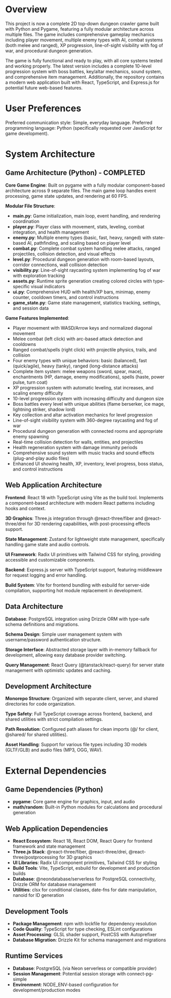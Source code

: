 # Overview

This project is now a complete 2D top-down dungeon crawler game built with Python and Pygame, featuring a fully modular architecture across multiple files. The game includes comprehensive gameplay mechanics including player movement, multiple enemy types with AI, combat systems (both melee and ranged), XP progression, line-of-sight visibility with fog of war, and procedural dungeon generation.

The game is fully functional and ready to play, with all core systems tested and working properly. The latest version includes a complete 10-level progression system with boss battles, key/altar mechanics, sound system, and comprehensive item management. Additionally, the repository contains a modern web application built with React, TypeScript, and Express.js for potential future web-based features.

# User Preferences

Preferred communication style: Simple, everyday language.
Preferred programming language: Python (specifically requested over JavaScript for game development).

# System Architecture

## Game Architecture (Python) - COMPLETED

**Core Game Engine**: Built on pygame with a fully modular component-based architecture across 9 separate files. The main game loop handles event processing, game state updates, and rendering at 60 FPS.

**Modular File Structure**:
- **main.py**: Game initialization, main loop, event handling, and rendering coordination
- **player.py**: Player class with movement, stats, leveling, combat integration, and health management
- **enemy.py**: Multiple enemy types (basic, fast, heavy, ranged) with state-based AI, pathfinding, and scaling based on player level
- **combat.py**: Complete combat system handling melee attacks, ranged projectiles, collision detection, and visual effects
- **level.py**: Procedural dungeon generation with room-based layouts, corridor connections, wall collision detection
- **visibility.py**: Line-of-sight raycasting system implementing fog of war with exploration tracking
- **assets.py**: Runtime sprite generation creating colored circles with type-specific visual indicators
- **ui.py**: Comprehensive HUD with health/XP bars, minimap, enemy counter, cooldown timers, and control instructions
- **game_state.py**: Game state management, statistics tracking, settings, and session data

**Game Features Implemented**:
- Player movement with WASD/Arrow keys and normalized diagonal movement
- Melee combat (left click) with arc-based attack detection and cooldowns
- Ranged combat/spells (right click) with projectile physics, trails, and collision
- Four enemy types with unique behaviors: basic (balanced), fast (quick/agile), heavy (tanky), ranged (long-distance attacks)
- Complete item system: melee weapons (sword, spear, mace), enchantments (HP, damage, enemy modifications), spells (haste, power pulse, turn coat)
- XP progression system with automatic leveling, stat increases, and scaling enemy difficulty
- 10-level progression system with increasing difficulty and dungeon size
- Boss battles every level with unique abilities (flame berserker, ice mage, lightning striker, shadow lord)
- Key collection and altar activation mechanics for level progression
- Line-of-sight visibility system with 360-degree raycasting and fog of war
- Procedural dungeon generation with connected rooms and appropriate enemy spawning
- Real-time collision detection for walls, entities, and projectiles
- Health regeneration system with damage immunity periods
- Comprehensive sound system with music tracks and sound effects (plug-and-play audio files)
- Enhanced UI showing health, XP, inventory, level progress, boss status, and control instructions

## Web Application Architecture

**Frontend**: React 18 with TypeScript using Vite as the build tool. Implements a component-based architecture with modern React patterns including hooks and context.

**3D Graphics**: Three.js integration through @react-three/fiber and @react-three/drei for 3D rendering capabilities, with post-processing effects support.

**State Management**: Zustand for lightweight state management, specifically handling game state and audio controls.

**UI Framework**: Radix UI primitives with Tailwind CSS for styling, providing accessible and customizable components.

**Backend**: Express.js server with TypeScript support, featuring middleware for request logging and error handling.

**Build System**: Vite for frontend bundling with esbuild for server-side compilation, supporting hot module replacement in development.

## Data Architecture

**Database**: PostgreSQL integration using Drizzle ORM with type-safe schema definitions and migrations.

**Schema Design**: Simple user management system with username/password authentication structure.

**Storage Interface**: Abstracted storage layer with in-memory fallback for development, allowing easy database provider switching.

**Query Management**: React Query (@tanstack/react-query) for server state management with optimistic updates and caching.

## Development Architecture

**Monorepo Structure**: Organized with separate client, server, and shared directories for code organization.

**Type Safety**: Full TypeScript coverage across frontend, backend, and shared utilities with strict compilation settings.

**Path Resolution**: Configured path aliases for clean imports (@/ for client, @shared/ for shared utilities).

**Asset Handling**: Support for various file types including 3D models (GLTF/GLB) and audio files (MP3, OGG, WAV).

# External Dependencies

## Game Dependencies (Python)
- **pygame**: Core game engine for graphics, input, and audio
- **math/random**: Built-in Python modules for calculations and procedural generation

## Web Application Dependencies
- **React Ecosystem**: React 18, React DOM, React Query for frontend framework and state management
- **Three.js Stack**: @react-three/fiber, @react-three/drei, @react-three/postprocessing for 3D graphics
- **UI Libraries**: Radix UI component primitives, Tailwind CSS for styling
- **Build Tools**: Vite, TypeScript, esbuild for development and production builds
- **Database**: @neondatabase/serverless for PostgreSQL connectivity, Drizzle ORM for database management
- **Utilities**: clsx for conditional classes, date-fns for date manipulation, nanoid for ID generation

## Development Tools
- **Package Management**: npm with lockfile for dependency resolution
- **Code Quality**: TypeScript for type checking, ESLint configurations
- **Asset Processing**: GLSL shader support, PostCSS with Autoprefixer
- **Database Migration**: Drizzle Kit for schema management and migrations

## Runtime Services
- **Database**: PostgreSQL (via Neon serverless or compatible provider)
- **Session Management**: Potential session storage with connect-pg-simple
- **Environment**: NODE_ENV-based configuration for development/production modes